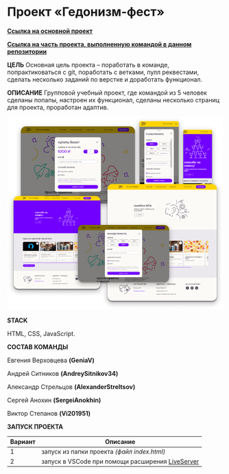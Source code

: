 #  Проект «Гедонизм-фест»

**[Ссылка на основной проект](https://basicallyempty.github.io/nochlezhka/)**

**[Ссылка на часть проекта, выполненную командой в данном репозитории](https://geniav.github.io/nochlezhka/)**

**ЦЕЛЬ**
Основная цель проекта – поработать в команде, попрактиковаться с git, поработать с ветками, пулл реквестами, сделать несколько заданий по верстке и доработать функционал.

**ОПИСАНИЕ**
Групповой учебный проект, где командой из 5 человек сделаны попапы, настроен их функционал, сделаны несколько страниц для проекта, проработан адаптив.

![Preview](./images/demo.png)

**STACK**

HTML, CSS, JavaScript.

**CОСТАВ КОМАНДЫ**

Евгения Верховцева **(GeniaV)**

Андрей Ситников **(AndreySitnikov34)**

Александр Стрельцов **(AlexanderStreltsov)**

Сергей Анохин **(SergeiAnokhin)**

Виктор Степанов **(Vi201951)**

**ЗАПУСК ПРОЕКТА**

   | Вариант | Описание |
| ------ | ------ |
| 1 | запуск из папки проекта _(файл index.html)_ |
| 2 | запуск в VSCode при помощи расширения [LiveServer](https://marketplace.visualstudio.com/items?itemName=ritwickdey.LiveServer) |

